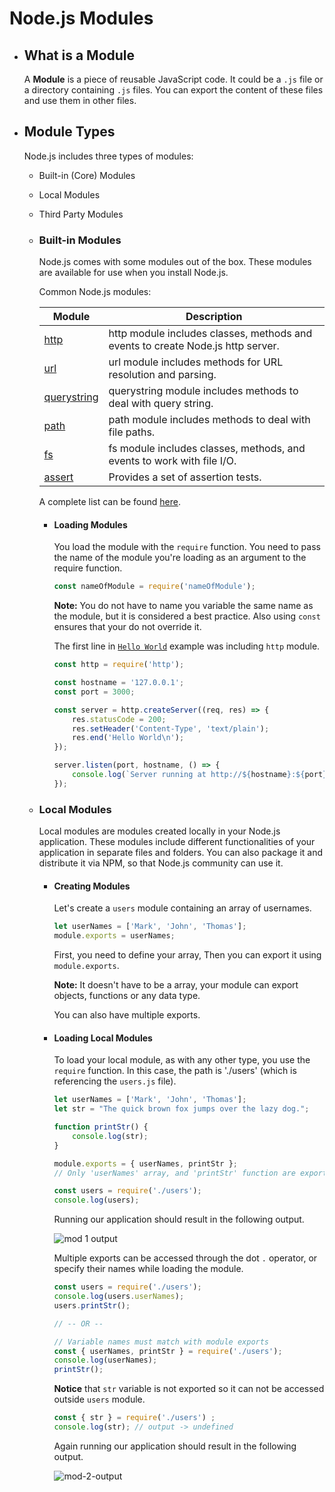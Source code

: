 # Node.js Modules

- ## What is a Module

    A **Module** is a piece of reusable JavaScript code. It could be a `.js` file or a directory containing `.js` files. You can export the content of these files and use them in other files.

- ## Module Types 

    Node.js includes three types of modules: 

    - Built-in (Core) Modules
    - Local Modules
    - Third Party Modules 
        
    - ### Built-in Modules

        Node.js comes with some modules out of the box. These modules are available for use when you install Node.js.
        
        Common Node.js modules:

        | Module | Description |
        | --- | --- |
        | [http](https://nodejs.org/api/http.html) | http module includes classes, methods and events to create Node.js http server.  |
        | [url](https://nodejs.org/api/url.html) | url module includes methods for URL resolution and parsing.  |
        | [querystring](https://nodejs.org/api/querystring.html) | querystring module includes methods to deal with query string.  |
        | [path](https://nodejs.org/api/path.html) | path module includes methods to deal with file paths.  |
        | [fs](https://nodejs.org/api/fs.html) | fs module includes classes, methods, and events to work with file I/O.  |
        | [assert](https://nodejs.org/api/assert.html) | Provides a set of assertion tests. | 

         A complete list can be found [here](https://www.w3schools.com/nodejs/ref_modules.asp).
         
        - #### Loading Modules

            You load the module with the `require` function. You need to pass the name of the module you're loading as an argument to the require function.
        
            ```js
            const nameOfModule = require('nameOfModule');
            ```
            **Note:** You do not have to name you variable the same name as the module, but it is considered a best practice. Also using `const` ensures that your do not override it.
            
            The first line in [`Hello World`](./README.md) example was including `http` module.
            
            ```js
            const http = require('http');

            const hostname = '127.0.0.1';
            const port = 3000;

            const server = http.createServer((req, res) => {
                res.statusCode = 200;
                res.setHeader('Content-Type', 'text/plain');
                res.end('Hello World\n');
            });

            server.listen(port, hostname, () => {
                console.log(`Server running at http://${hostname}:${port}/`);
            });
            ```

    - ### Local Modules

        Local modules are modules created locally in your Node.js application. These modules include different functionalities of your application in separate files and folders. You can also package it and distribute it via NPM, so that Node.js community can use it. 
        
        - #### Creating Modules
        
            Let's create a `users` module containing an array of usernames.
            
            ```js
            let userNames = ['Mark', 'John', 'Thomas'];
            module.exports = userNames; 
            ```
            
            First, you need to define your array, Then you can export it using `module.exports`.
            
            **Note:** It doesn't have to be a array, your module can export objects, functions or any data type.
            
            You can also have multiple exports.
        
        - #### Loading Local Modules
        
            To load your local module, as with any other type, you use the `require` function. In this case, the path is './users' (which is referencing the `users.js` file).

            ```js 
            let userNames = ['Mark', 'John', 'Thomas'];
            let str = "The quick brown fox jumps over the lazy dog.";

            function printStr() {
                console.log(str);
            }

            module.exports = { userNames, printStr }; 
            // Only 'userNames' array, and 'printStr' function are exported
            ```
            
            ```js 
            const users = require('./users');
            console.log(users);
            ```
            Running our application should result in the following output.

            ![mod 1 output](./Docs/modules/mod-1-output.png)

            Multiple exports can be accessed through the dot `.` operator, or specify their names while loading the module.
            
            ```js
            const users = require('./users');
            console.log(users.userNames);
            users.printStr();
            
            // -- OR --

            // Variable names must match with module exports 
            const { userNames, printStr } = require('./users');
            console.log(userNames);
            printStr();
            ```
            **Notice** that `str` variable is not exported so it can not be accessed outside `users` module.

            ```js
            const { str } = require('./users') ;
            console.log(str); // output -> undefined
            ```

            Again running our application should result in the following output.

            ![mod-2-output](./Docs/modules/mod-2-output.png)
